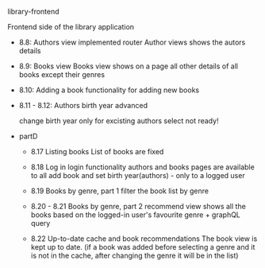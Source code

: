 library-frontend

  Frontend side of the library application 

- 8.8: Authors view
    implemented router
    Author views shows the autors details

- 8.9: Books view
    Books view shows on a page all other details of all books except their genres

- 8.10: Adding a book
    functionality for adding new books

- 8.11 - 8.12: Authors birth year advanced

    change birth year only for excisting authors
    select not ready!

- partD
  - 8.17 Listing books
    List of books are fixed

  - 8.18 Log in
    login functionality
       authors and books pages are available to all
       add book and set birth year(authors) - only to a logged user

  - 8.19 Books by genre, part 1
      filter the book list by genre

  - 8.20 - 8.21 Books by genre, part 2
      recommend view shows all the books based on the logged-in user's favourite genre + graphQL query

  - 8.22 Up-to-date cache and book recommendations
      The book view is kept up to date.
      (if a book was added before selecting a genre and it is not in the cache, after changing the genre it will be in the list)